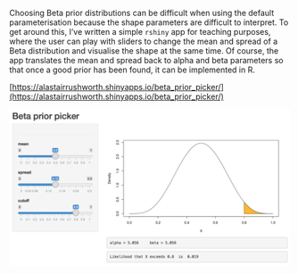 Choosing Beta prior distributions can be difficult when using the default parameterisation because the shape parameters are difficult to interpret. To get around this, I’ve written a simple `rshiny` app for teaching purposes, where the user can play with sliders to change the mean and spread of a Beta distribution and visualise the shape at the same time.  Of course, the app translates the mean and spread back to alpha and beta parameters so that once a good prior has been found, it can be implemented in R.  

[https://alastairrushworth.shinyapps.io/beta_prior_picker/](https://alastairrushworth.shinyapps.io/beta_prior_picker/)

![](beta_app.png)